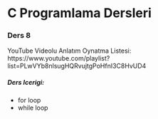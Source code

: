 <h1>C Programlama Dersleri</h1>

<h3>Ders 8</h3>

<p>YouTube Videolu Anlatım Oynatma Listesi:  https://www.youtube.com/playlist?list=PLwVYb8nlsugHQRvujtgPoHfnI3C8HvUD4 </p>

<h5> Ders Icerigi: </h5>

<ul>
<li>for loop</li>
<li>while loop</li>
</ul>

